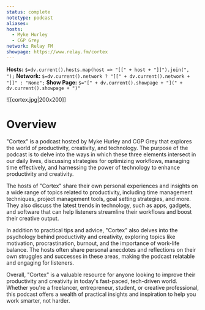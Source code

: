 ```yaml
---
status: complete
notetype: podcast
aliases: 
hosts:
  - Myke Hurley
  - CGP Grey
network: Relay FM
showpage: https://www.relay.fm/cortex
---
```

**Hosts:** `$=dv.current().hosts.map(host => "[[" + host + "]]").join(", ");`
**Network:** `$=dv.current().network ? "[[" + dv.current().network + "]]" : "None";`
**Show Page:** `$="[" + dv.current().showpage + "](" + dv.current().showpage + ")"`

![[cortex.jpg|200x200]]

# Overview
"Cortex" is a podcast hosted by Myke Hurley and CGP Grey that explores the world of productivity, creativity, and technology. The purpose of the podcast is to delve into the ways in which these three elements intersect in our daily lives, discussing strategies for optimizing workflows, managing time effectively, and harnessing the power of technology to enhance productivity and creativity.

The hosts of "Cortex" share their own personal experiences and insights on a wide range of topics related to productivity, including time management techniques, project management tools, goal setting strategies, and more. They also discuss the latest trends in technology, such as apps, gadgets, and software that can help listeners streamline their workflows and boost their creative output.

In addition to practical tips and advice, "Cortex" also delves into the psychology behind productivity and creativity, exploring topics like motivation, procrastination, burnout, and the importance of work-life balance. The hosts often share personal anecdotes and reflections on their own struggles and successes in these areas, making the podcast relatable and engaging for listeners.

Overall, "Cortex" is a valuable resource for anyone looking to improve their productivity and creativity in today's fast-paced, tech-driven world. Whether you're a freelancer, entrepreneur, student, or creative professional, this podcast offers a wealth of practical insights and inspiration to help you work smarter, not harder.